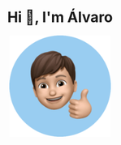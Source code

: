 <h1 align="center">Hi 👋, I'm Álvaro</h1>
<p align="center">
  <img src="https://raw.githubusercontent.com/alvgonzx/alvgonzx/master/memoji-round.png" width="200" height="200" />
</p>
